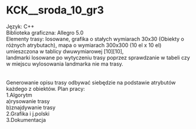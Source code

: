 KCK__sroda_10_gr3<br />
=================
Język: C++<br />
Biblioteka graficzna: Allegro 5.0<br />
Elementy trasy: losowane, grafika o stałych wymiarach 30x30 (Obiekty o różnych atrybutach), mapa o wymiarach 300x300 (10 el x 10 el) umieszczona w tablicy dwuwymiarowej [10][10],<br />
landmarki losowane po wytyczeniu trasy poprzez sprawdzanie w tabeli czy w miejscu wylosowania landmarka nie ma trasy.<br />
<br /><br  />Generowanie opisu trasy odbywać siebędzie na podstawie atrybutów każdego z obiektów.
Plan pracy:<br />
1.Algorytm <br />
a)rysowanie trasy<br />
b)znajdywanie trasy<br />
2.Grafika i j.polski<br />
3.Dokumentacja<br />
